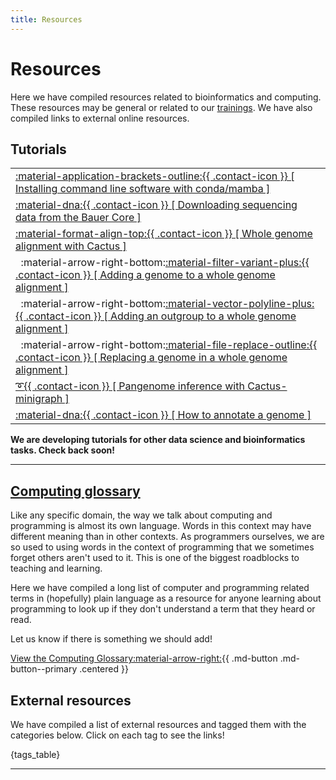 ```yaml
---
title: Resources
---
```


# Resources

Here we have compiled resources related to bioinformatics and computing. These resources may be general or related to our [trainings](../events-workshops/index.md). We have also compiled links to external online resources.

## Tutorials

|     |
| --- |
| [:material-application-brackets-outline:{{ .contact-icon }} [ Installing command line software with conda/mamba ]][conda] |
| [:material-dna:{{ .contact-icon }} [ Downloading sequencing data from the Bauer Core ]][bauer] |
| [:material-format-align-top:{{ .contact-icon }} [ Whole genome alignment with Cactus ]][wga] |
| &nbsp;&nbsp;:material-arrow-right-bottom:[:material-filter-variant-plus:{{ .contact-icon }} [ Adding a genome to a whole genome alignment ]][add-genome] |
| &nbsp;&nbsp;:material-arrow-right-bottom:[:material-vector-polyline-plus:{{ .contact-icon }} [ Adding an outgroup to a whole genome alignment ]][add-outgroup] |
| &nbsp;&nbsp;:material-arrow-right-bottom:[:material-file-replace-outline:{{ .contact-icon }} [ Replacing a genome in a whole genome alignment ]][replace-genome] |
| [:curly_loop:{{ .contact-icon }} [ Pangenome inference with Cactus-minigraph ]][pangenome] |
| [:material-dna:{{ .contact-icon }} [ How to annotate a genome ]][annotate] |

**We are developing tutorials for other data science and bioinformatics tasks. Check back soon!**

[conda]: Tutorials/installing-command-line-software-conda-mamba.md
[bauer]: Tutorials/how-can-i-download-my-sequencing-data.md
[wga]: Tutorials/whole-genome-alignment-cactus.md
[add-genome]: Tutorials/add-to-whole-genome-alignment-cactus.md
[add-outgroup]: Tutorials/add-outgroup-to-whole-genome-alignment-cactus.md
[replace-genome]: Tutorials/replace-genome-whole-genome-alignment-cactus.md
[pangenome]: Tutorials/pangenome-cactus-minigraph.md
[annotate]: Tutorials/how-to-annotate-a-genome.md

---

## [Computing glossary](glossary.md)

Like any specific domain, the way we talk about computing and programming is almost its own language. Words in this context may have different meaning than in other contexts. 
As programmers ourselves, we are so used to using words in the context of programming that we sometimes forget others aren't used to it. This is one of the biggest roadblocks
to teaching and learning.

Here we have compiled a long list of computer and programming related terms in (hopefully) plain language as a resource for anyone learning about programming to look up if they
don't understand a term that they heard or read.

Let us know if there is something we should add!

[View the Computing Glossary:material-arrow-right:](glossary.md){{ .md-button .md-button--primary .centered }}

<!--

## Bioinformatics glossary

**Click here to go to the full glossary**

## Bioinformatics tools & software for sequence analysis

**Click here to go to the full list**

-->

## External resources

We have compiled a list of external resources and tagged them with the categories below. Click on each tag to see the links!

{tags_table}

---

<!-- --------------------------------- -->
<!-- Page speciifc CSS -->

<style>
    h4 {{
        font-weight: normal !important;
    }}

    .md-typeset th, .md-typeset td {{
    white-space: normal;
    overflow-wrap: break-word;
    word-break: break-word;
    }}
    /* Ensure text wraps in table cells */


    table thead {{ display: none; }}
    .md-typeset table, 
    .md-typeset th, 
    .md-typeset td {{
        border: none !important;
        font-size: 1.1em !important;
    }}
    /* Remove borders from table, th, and td */

    .md-typeset th,
    .md-typeset td {{
        padding-top: 0.7em !important;
        padding-bottom: 0.7em !important;
    }}

    .md-typeset__table tr:nth-child(even):hover,
    .md-typeset__table tbody tr:nth-child(even):hover {{
        background-color: #f6f8fa !important;
    }}
    .md-typeset__table tr:nth-child(odd):hover,
    .md-typeset__table tbody tr:nth-child(odd):hover {{
        background-color: #ffffff !important;
    }}
    /* Disable hover effect on table rows */    

    .md-typeset tr:nth-child(3) td {{
        padding-bottom: 0.1em !important;
    }}
    /* Style ONLY the 3rd row of the first table on the page */
    
    .md-typeset tr:nth-child(4) td,
    .md-typeset tr:nth-child(5) td,
    .md-typeset tr:nth-child(6) td {{
        font-size: 0.92em !important;
        padding-top: 0.1em !important;
        padding-bottom: 0.1em !important;
        background-color: #ffffff !important;        
    }}
    /* Style ONLY the 4th, 5th, and 6th rows of the first table on the page */

    .md-typeset tr:nth-child(n+7):nth-child(odd) td {{
        background-color: #f6f8fa !important;
    }}
    .md-typeset tr:nth-child(n+7):nth-child(even) td {{
        background-color: #fff !important;
    }}
    /* Style all rows after the 6th row */    
</style>